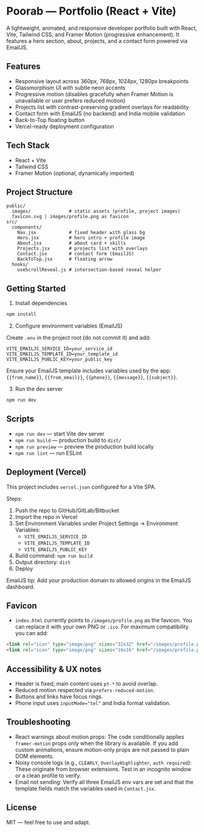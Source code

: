 # Poorab — Portfolio (React + Vite)

A lightweight, animated, and responsive developer portfolio built with React, Vite, Tailwind CSS, and Framer Motion (progressive enhancement). It features a hero section, about, projects, and a contact form powered via EmailJS.

## Features

- Responsive layout across 360px, 768px, 1024px, 1280px breakpoints
- Glassmorphism UI with subtle neon accents
- Progressive motion (disables gracefully when Framer Motion is unavailable or user prefers reduced motion)
- Projects list with contrast-preserving gradient overlays for readability
- Contact form with EmailJS (no backend) and India mobile validation
- Back-to-Top floating button
- Vercel-ready deployment configuration

## Tech Stack

- React + Vite
- Tailwind CSS
- Framer Motion (optional, dynamically imported)

## Project Structure

```
public/
  images/              # static assets (profile, project images)
  favicon.svg | images/profile.png as favicon
src/
  components/
    Nav.jsx            # fixed header with glass bg
    Hero.jsx           # hero intro + profile image
    About.jsx          # about card + skills
    Projects.jsx       # projects list with overlays
    Contact.jsx        # contact form (EmailJS)
    BackToTop.jsx      # floating arrow
  hooks/
    useScrollReveal.js # intersection-based reveal helper
```

## Getting Started

1) Install dependencies

```bash
npm install
```

2) Configure environment variables (EmailJS)

Create `.env` in the project root (do not commit it) and add:

```
VITE_EMAILJS_SERVICE_ID=your_service_id
VITE_EMAILJS_TEMPLATE_ID=your_template_id
VITE_EMAILJS_PUBLIC_KEY=your_public_key
```

Ensure your EmailJS template includes variables used by the app:
`{{from_name}}`, `{{from_email}}`, `{{phone}}`, `{{message}}`, `{{subject}}`.

3) Run the dev server

```bash
npm run dev
```

## Scripts

- `npm run dev` — start Vite dev server
- `npm run build` — production build to `dist/`
- `npm run preview` — preview the production build locally
- `npm run lint` — run ESLint

## Deployment (Vercel)

This project includes `vercel.json` configured for a Vite SPA.

Steps:

1. Push the repo to GitHub/GitLab/Bitbucket
2. Import the repo in Vercel
3. Set Environment Variables under Project Settings → Environment Variables:
   - `VITE_EMAILJS_SERVICE_ID`
   - `VITE_EMAILJS_TEMPLATE_ID`
   - `VITE_EMAILJS_PUBLIC_KEY`
4. Build command: `npm run build`
5. Output directory: `dist`
6. Deploy

EmailJS tip: Add your production domain to allowed origins in the EmailJS dashboard.

## Favicon

- `index.html` currently points to `/images/profile.png` as the favicon. You can replace it with your own PNG or `.ico`. For maximum compatibility you can add:

```html
<link rel="icon" type="image/png" sizes="32x32" href="/images/profile.png" />
<link rel="icon" type="image/png" sizes="16x16" href="/images/profile.png" />
```

## Accessibility & UX notes

- Header is fixed; main content uses `pt-*` to avoid overlap.
- Reduced motion respected via `prefers-reduced-motion`.
- Buttons and links have focus rings.
- Phone input uses `inputMode="tel"` and India format validation.

## Troubleshooting

- React warnings about motion props: The code conditionally applies `framer-motion` props only when the library is available. If you add custom animations, ensure motion-only props are not passed to plain DOM elements.
- Noisy console logs (e.g., `CLEARLY`, `OverlayHighlighter`, `auth required`): These originate from browser extensions. Test in an incognito window or a clean profile to verify.
- Email not sending: Verify all three EmailJS env vars are set and that the template fields match the variables used in `Contact.jsx`.

## License

MIT — feel free to use and adapt.
